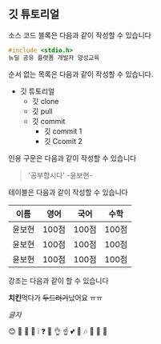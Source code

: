 ## 깃 튜토리얼

소스 코드 블록은 다음과 같이 작성할 수 있습니다
```c
#include <stdio.h>
뉴딜 공유 플랫폼 개발자 양성교육

```

순서 없는 목록은 다음과 같이 작성할 수 있습니다.

* 깃 튜토리얼
    * 깃 clone
    * 깃 pull
    * 깃 commit
        * 깃 commit 1
        * 깃 Ccomit 2

인용 구문은 다음과 같이 작성할 수 있습니다
> '공부합시다' -윤보현-

테이블은 다음과 같이 작성할 수 있습니다

이름|영어|국어|수학
---|---|---|---|
윤보현|100점|100점|100점|
윤보현|100점|100점|100점|
윤보현|100점|100점|100점|

강조는 다음과 같이 할 수 있습니다

**치킨**먹다가 ~~두드러기~~났어요 ㅠㅠ

_*글자*_

:blush:
:yellow_heart:
:anger:
:dash:
:grey_exclamation:
:question:
:hankey:
:ok_hand:
:point_up:
:two_hearts:
:star2:
:notes:
:tongue:
:eyes:
:speech_balloon: